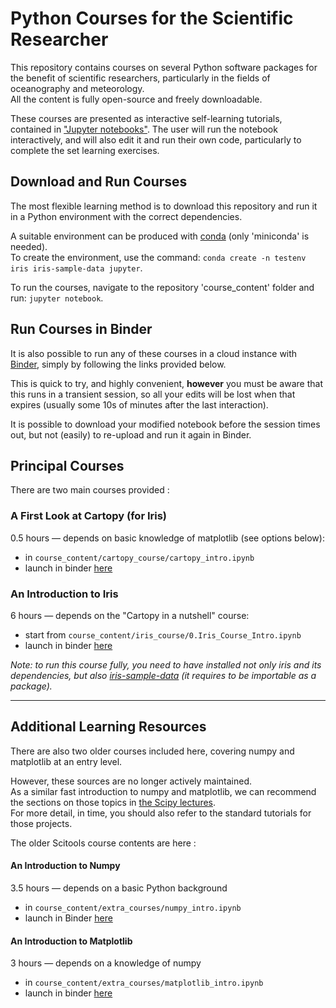 # Python Courses for the Scientific Researcher

This repository contains courses on several Python software packages
for the benefit of scientific researchers,
particularly in the fields of oceanography and meteorology.  
All the content is fully open-source and freely downloadable.

These courses are presented as interactive self-learning tutorials,
contained in ["Jupyter notebooks"](https://jupyter.org/index.html).
The user will run the notebook interactively, and will also edit it and run
their own code, particularly to complete the set learning exercises.

## Download and Run Courses

The most flexible learning method is to download this repository and run it in a
Python environment with the correct dependencies.  

A suitable environment can be produced with
[conda](https://docs.conda.io/en/latest/miniconda.html")
(only 'miniconda' is needed).  
To create the environment, use the command: 
`conda create -n testenv iris iris-sample-data jupyter`.  

To run the courses, navigate to the repository 'course_content' folder
and run: `jupyter notebook`.

## Run Courses in Binder

It is also possible to run any of these courses in a cloud instance
with [Binder](https://mybinder.org/),
simply by following the links provided below.  

This is quick to try, and highly convenient,
**however** you must be aware that this runs in a transient session,
so all your edits will be lost when that expires
(usually some 10s of minutes after the last interaction).  

It is possible to download your modified notebook before the session times out,
but not (easily) to re-upload and run it again in Binder.

## Principal Courses
There are two main courses provided :

### A First Look at Cartopy (for Iris)
0.5 hours &mdash; depends on basic knowledge of matplotlib
(see options below):  
  * in `course_content/cartopy_course/cartopy_intro.ipynb`
  * launch in binder [here](https://mybinder.org/v2/gh/SciTools/courses/master?filepath=course_content%2Fcartopy_course%2Fcartopy_intro.ipynb)

### An Introduction to Iris
6 hours &mdash; depends on the "Cartopy in a nutshell" course:  
  * start from `course_content/iris_course/0.Iris_Course_Intro.ipynb`
  * launch in binder [here](https://mybinder.org/v2/gh/SciTools/courses/master?filepath=course_content%2Firis_course)

_Note: to run this course fully, you need to have installed_
_not only iris and its dependencies,_
_but also [iris-sample-data](https://github.com/SciTools/iris-sample-data)_
_(it requires to be importable as a package)._

----

## Additional Learning Resources

There are also two older courses included here,
covering numpy and matplotlib at an entry level.

However, these sources are no longer actively maintained.  
As a similar fast introduction to numpy and matplotlib,
we can recommend the sections on those topics
in [the Scipy lectures](http://scipy-lectures.org/index.html).  
For more detail, in time, you should also refer to the standard tutorials
for those projects.

The older Scitools course contents are here :

#### An Introduction to Numpy
3.5 hours &mdash; depends on a basic Python background
  * in `course_content/extra_courses/numpy_intro.ipynb`
  * launch in Binder [here](https://mybinder.org/v2/gh/SciTools/courses/master?filepath=course_content%2Fextra_courses%2Fnumpy_intro.ipynb)

#### An Introduction to Matplotlib
3 hours &mdash; depends on a knowledge of numpy
  * in `course_content/extra_courses/matplotlib_intro.ipynb`
  * launch in binder [here](https://mybinder.org/v2/gh/SciTools/courses/master?filepath=course_content%2Fextra_courses%2Fmatplotlib_intro.ipynb)
